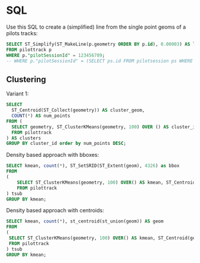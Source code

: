 # SQL

Use this SQL to create a (simplified) line from the single point geoms of a pilots tracks:

```sql
SELECT ST_Simplify(ST_MakeLine(p.geometry ORDER BY p.id), 0.00003) AS line_geom
FROM pilottrack p
WHERE p."pilotSessionId" = 123456789;
-- WHERE p."pilotSessionId" = (SELECT ps.id FROM pilotsession ps WHERE ps.callsign = 'ABCDE');
```

## Clustering

Variant 1:

```sql
SELECT
  ST_Centroid(ST_Collect(geometry)) AS cluster_geom,
  COUNT(*) AS num_points
FROM (
  SELECT geometry, ST_ClusterKMeans(geometry, 100) OVER () AS cluster_id
  FROM pilottrack
) AS clusters
GROUP BY cluster_id order by num_points DESC;
```

Density based approach with bboxes:

```sql
SELECT kmean, count(*), ST_SetSRID(ST_Extent(geom), 4326) as bbox
FROM
(
    SELECT ST_ClusterKMeans(geometry, 100) OVER() AS kmean, ST_Centroid(geometry) as geom
    FROM pilottrack
) tsub
GROUP BY kmean;
```

Density based approach with centroids:

```sql
SELECT kmean, count(*), st_centroid(st_union(geom)) AS geom
FROM
(
 SELECT ST_ClusterKMeans(geometry, 100) OVER() AS kmean, ST_Centroid(geometry) as geom
 FROM pilottrack
) tsub
GROUP BY kmean;
```
